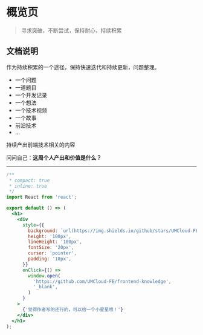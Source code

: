 # 概览页

> 寻求突破，不断尝试，保持耐心，持续积累

## 文档说明

作为持续积累的一个途径，保持快速迭代和持续更新，问题整理。

- 一个问题
- 一道题目
- 一个开发记录
- 一个想法
- 一个技术视频
- 一个故事
- 前沿技术
- ...

持续产出前端技术相关的内容

问问自己：**这周个人产出和价值是什么？**

---

```jsx
/**
 * compact: true
 * inline: true
 */
import React from 'react';

export default () => (
  <h1>
    <div
      style={{
        background: `url(https://img.shields.io/github/stars/UMCloud-FE/frontend-knowledge?style=social) 10px 10px no-repeat`,
        height: '100px',
        lineHeight: '100px',
        fontSize: '20px',
        cursor: 'pointer',
        padding: '10px',
      }}
      onClick={() =>
        window.open(
          'https://github.com/UMCloud-FE/frontend-knowledge',
          '_blank',
        )
      }
    >
      {'觉得作者写的还行的，可以给一个小星星哦！'}
    </div>
  </h1>
);
```
